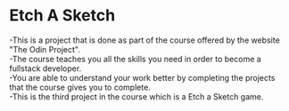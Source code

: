 # Etch A Sketch
-This is a project that is done as part of the course offered by the website "The Odin Project".<br>
-The course teaches you all the skills you need in order to become a fullstack developer.<br>
-You are able to understand your work better by completing the projects that the course gives you to complete.<br>
-This is the third project in the course which is a Etch a Sketch game.<br>
